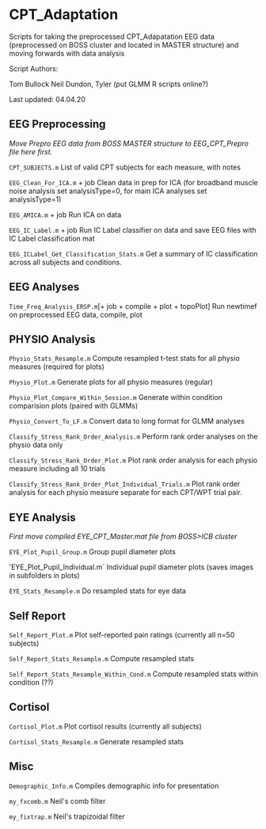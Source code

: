 # CPT_Adaptation

Scripts for taking the preprocessed CPT_Adapatation EEG data (preprocessed on BOSS cluster and located in MASTER structure) and moving forwards with data analysis

Script Authors: 

Tom Bullock Neil Dundon, Tyler (put GLMM R scripts online?)

Last updated: 04.04.20



## EEG Preprocessing

*Move Prepro EEG data from BOSS MASTER structure to EEG_CPT_Prepro file here first.*

`CPT_SUBJECTS.m` List of valid CPT subjects for each measure, with notes

`EEG_Clean_For_ICA.m` + job Clean data in prep for ICA (for broadband muscle noise analysis set analysisType=0, for main ICA analyses set analysisType=1)

`EEG_AMICA.m` + job Run ICA on data

`EEG_IC_Label.m` + job Run IC Label classifier on data and save EEG files with IC Label classification mat

`EEG_ICLabel_Get_Classification_Stats.m` Get a summary of IC classification across all subjects and conditions.



## EEG Analyses

`Time_Freq_Analysis_ERSP.m`[+ job + compile + plot + topoPlot] Run newtimef on preprocessed EEG data, compile, plot



## PHYSIO Analysis

`Physio_Stats_Resample.m` Compute resampled t-test stats for all physio measures (required for plots)

`Physio_Plot.m` Generate plots for all physio measures (regular)

`Physio_Plot_Compare_Within_Session.m` Generate within condition comparision plots (paired with GLMMs)

`Physio_Convert_To_LF.m` Convert data to long format for GLMM analyses

`Classify_Stress_Rank_Order_Analysis.m` Perform rank order analyses on the physio data only

`Classify_Stress_Rank_Order_Plot.m` Plot rank order analysis for each physio measure including all 10 trials

`Classify_Stress_Rank_Order_Plot_Individual_Trials.m` Plot rank order analysis for each physio measure separate for each CPT/WPT trial pair.



## EYE Analysis

*First move compiled EYE_CPT_Master.mat file from BOSS>ICB cluster*

`EYE_Plot_Pupil_Group.m` Group pupil diameter plots

'EYE_Plot_Pupil_Individual.m` Individual pupil diameter plots (saves images in subfolders in plots)

`EYE_Stats_Resample.m` Do resampled stats for eye data



## Self Report

`Self_Report_Plot.m` Plot self-reported pain ratings (currently all n=50 subjects)

`Self_Report_Stats_Resample.m` Compute resampled stats

`Self_Report_Stats_Resample_Within_Cond.m` Compute resampled stats within condition (??)



## Cortisol 

`Cortisol_Plot.m` Plot cortisol results (currently all subjects)

`Cortisol_Stats_Resample.m` Generate resampled stats



## Misc

`Demographic_Info.m` Compiles demographic info for presentation

`my_fxcomb.m` Neil's comb filter

`my_fixtrap.m` Neil's trapizoidal filter
